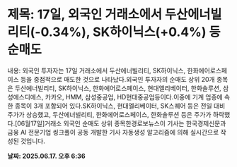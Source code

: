# **제목: 17일, 외국인 거래소에서 두산에너빌리티(-0.34%), SK하이닉스(+0.4%) 등 순매도**

  내용: 외국인 투자자는 17일 거래소에서 두산에너빌리티, SK하이닉스, 한화에어로스페이스 등을 중점적으로 매도한 것으로 나타났다.외국인 투자자의 순매도 상위 20개 종목은 두산에너빌리티, SK하이닉스, 한화에어로스페이스, 현대엘리베이터, 한화솔루션, 삼성에스디에스, 카카오, HMM, 삼성중공업, HD현대중공업등이다.이중에 기계 업종에 속한 종목이 3개 포함되어 있다.SK하이닉스, 현대엘리베이터, SK스퀘어 등은 전일 대비 주가가 상승했고, 두산에너빌리티, 한화에어로스페이스, 한화솔루션 등은 주가가 하락했다.[06월17일]거래소 외국인 순매도 상위 종목한경로보뉴스이 기사는 한국경제신문과 금융 AI 전문기업 씽크풀이 공동 개발한 기사 자동생성 알고리즘에 의해 실시간으로 작성된 것입니다.

  **날짜: 2025.06.17. 오후 6:36**
